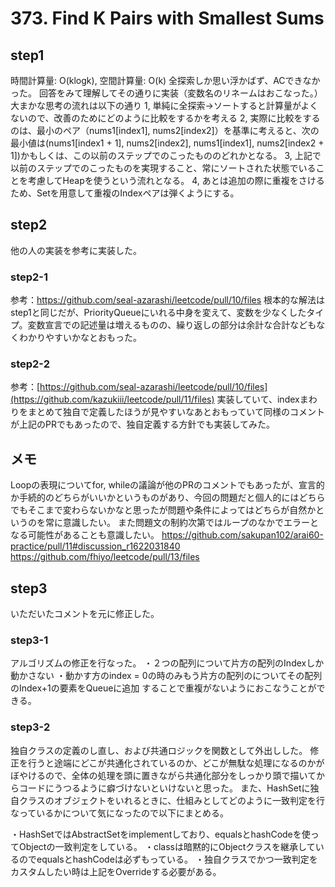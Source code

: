 # 373. Find K Pairs with Smallest Sums

## step1
時間計算量: O(klogk), 空間計算量: O(k)
全探索しか思い浮かばず、ACできなかった。
回答をみて理解してその通りに実装（変数名のリネームはおこなった。）
大まかな思考の流れは以下の通り
1, 単純に全探索→ソートすると計算量がよくないので、改善のためにどのように比較をするかを考える
2, 実際に比較をするのは、最小のペア（nums1[index1], nums2[index2]）を基準に考えると、次の最小値は(nums1[index1 + 1], nums2[index2], nums1[index1], nums2[index2 + 1])かもしくは、この以前のステップでのこったもののどれかとなる。
3, 上記で以前のステップでのこったものを実現すること、常にソートされた状態でいることを考慮してHeapを使うという流れとなる。
4, あとは追加の際に重複をさけるため、Setを用意して重複のIndexペアは弾くようにする。

## step2
他の人の実装を参考に実装した。
### step2-1
参考：https://github.com/seal-azarashi/leetcode/pull/10/files
根本的な解法はstep1と同じだが、PriorityQueueにいれる中身を変えて、変数を少なくしたタイプ。変数宣言での記述量は増えるものの、繰り返しの部分は余計な合計などもなくわかりやすいかなとおもった。

### step2-2
参考：[https://github.com/seal-azarashi/leetcode/pull/10/files](https://github.com/kazukiii/leetcode/pull/11/files)
実装していて、indexまわりをまとめて独自で定義したほうが見やすいなあとおもっていて同様のコメントが上記のPRでもあったので、独自定義する方針でも実装してみた。

## メモ
Loopの表現についてfor, whileの議論が他のPRのコメントでもあったが、宣言的か手続的のどちらがいいかというものがあり、今回の問題だと個人的にはどちらでもそこまで変わらないかなと思ったが問題や条件によってはどちらが自然かというのを常に意識したい。
また問題文の制約次第ではループのなかでエラーとなる可能性があることも意識したい。
https://github.com/sakupan102/arai60-practice/pull/11#discussion_r1622031840
https://github.com/fhiyo/leetcode/pull/13/files

## step3
いただいたコメントを元に修正した。
### step3-1
アルゴリズムの修正を行なった。
・２つの配列について片方の配列のIndexしか動かさない
・動かす方のindex = 0の時のみもう片方の配列のについてその配列のIndex+1の要素をQueueに追加
することで重複がないようにおこなうことができる。

### step3-2
独自クラスの定義のし直し、および共通ロジックを関数として外出しした。
修正を行うと途端にどこが共通化されているのか、どこが無駄な処理になるのかがぼやけるので、全体の処理を頭に置きながら共通化部分をしっかり頭で描いてからコードにうつるように癖づけないといけないと思った。
また、HashSetに独自クラスのオブジェクトをいれるときに、仕組みとしてどのように一致判定を行なっているかについて気になったので以下にまとめる。

・HashSetではAbstractSetをimplementしており、equalsとhashCodeを使ってObjectの一致判定をしている。
・classは暗黙的にObjectクラスを継承しているのでequalsとhashCodeは必ずもっている。
・独自クラスでかつ一致判定をカスタムしたい時は上記をOverrideする必要がある。
